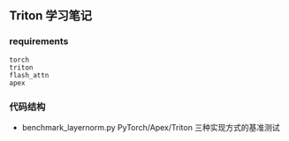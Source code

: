 ## Triton 学习笔记

### requirements

```
torch
triton
flash_attn
apex
```

### 代码结构

- benchmark_layernorm.py PyTorch/Apex/Triton 三种实现方式的基准测试